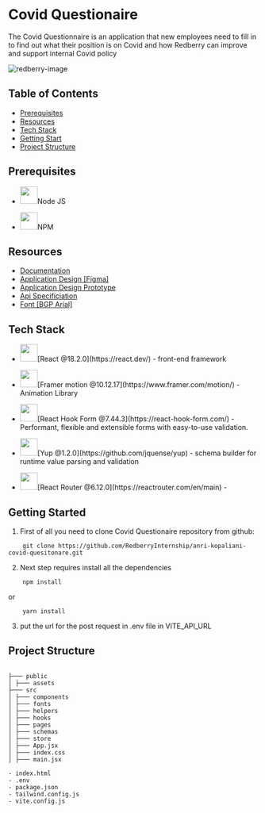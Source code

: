 # Covid Questionaire

The Covid Questionnaire is an application that new employees need to fill in to find out what their position is on Covid and how Redberry can improve and support internal Covid policy

![redberry-image](https://github.com/RedberryInternship/anri-kopaliani-covid-quesitonare/assets/73776304/c88ca96d-9014-4a3e-a449-b91672a77c14)

## Table of Contents

- [Prerequisites](#Prerequisites)
- [Resources](#resources)
- [Tech Stack](#tech-stack)
- [Getting Start](#getting-started)
- [Project Structure](#project-structure)

## Prerequisites

- <p><img src="https://w7.pngwing.com/pngs/452/24/png-transparent-js-logo-node-logos-and-brands-icon.png" width="35" height="35" />Node JS</p>
- <p><img src="https://cdn.freebiesupply.com/logos/thumbs/2x/npm-logo.png"  width="35" height="35"/>NPM </p>

## Resources

- <a href="https://redberry.gitbook.io/assignment-i-covid-questionaire/">Documentation</a>
- <a href="https://www.figma.com/file/56t2BI25FcD0LAIjR4GVkQ/%E1%83%99%E1%83%98%E1%83%97%E1%83%AE%E1%83%95%E1%83%90%E1%83%A0%E1%83%98?node-id=37%3A3">Application Design [Figma]</a>
- <a href="https://www.figma.com/proto/56t2BI25FcD0LAIjR4GVkQ/%E1%83%99%E1%83%98%E1%83%97%E1%83%AE%E1%83%95%E1%83%90%E1%83%A0%E1%83%98?node-id=37-3&starting-point-node-id=1%3A2&scaling=contain">Application Design Prototype</a>
- <a href="https://covid19.devtest.ge/api-specs">Api Specificiation</a>
- <a href="https://fonts.ge/ka/font/13/BPG-Arial">Font [BGP Arial]</a>

## Tech Stack

- <p><img src="https://ionicframework.com/docs/icons/logo-react-icon.png" width="35" height="35" />[React @18.2.0](https://react.dev/) - front-end framework</p>
- <p><img src="https://cdn-images-1.medium.com/max/710/0*Z-jwqyt2k8NbHaQe.png" width="35" height="35" />[Framer motion @10.12.17](https://www.framer.com/motion/) - Animation Library</p>
- <p><img src="https://cdn-images-1.medium.com/max/710/0*Z-jwqyt2k8NbHaQe.png" width="35" height="35" />[React Hook Form @7.44.3](https://react-hook-form.com/) - Performant, flexible and extensible forms with easy-to-use validation.</p>
- <p><img src="https://res.cloudinary.com/practicaldev/image/fetch/s---i0cDVfO--/c_imagga_scale,f_auto,fl_progressive,h_900,q_auto,w_1600/https://thepracticaldev.s3.amazonaws.com/i/okch3o6nltafe4pdyfdg.png" width="35" height="35"/>[Yup @1.2.0](https://github.com/jquense/yup) - schema builder for runtime value parsing and validation</p>
- <p><img src="https://reactrouter.com/twitterimage.jpg" width="35" height="35"/>[React Router @6.12.0](https://reactrouter.com/en/main) - </p>

## Getting Started

1. First of all you need to clone Covid Questionaire repository from github:

```
    git clone https://github.com/RedberryInternship/anri-kopaliani-covid-quesitonare.git
```

2. Next step requires install all the dependencies

```
    npm install
```

or

```
    yarn install
```

3. put the url for the post request in .env file in VITE_API_URL

## Project Structure

```

├─── public
│ ├─── assets
├─── src
│ ├─── components
│ ├─── fonts
│ ├─── helpers
│ ├─── hooks
│ ├─── pages
│ ├─── schemas
│ ├─── store
│ ├─── App.jsx
│ ├─── index.css
│ ├─── main.jsx

- index.html
- .env
- package.json
- tailwind.config.js
- vite.config.js
```
